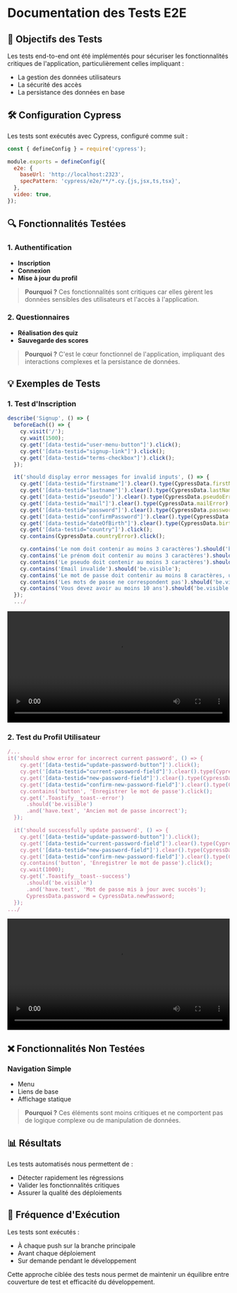 # Documentation des Tests E2E

## 🎯 Objectifs des Tests

Les tests end-to-end ont été implémentés pour sécuriser les fonctionnalités critiques de l'application, particulièrement celles impliquant :

- La gestion des données utilisateurs
- La sécurité des accès
- La persistance des données en base

## 🛠️ Configuration Cypress

Les tests sont exécutés avec Cypress, configuré comme suit :

```javascript
const { defineConfig } = require('cypress');

module.exports = defineConfig({
  e2e: {
    baseUrl: 'http://localhost:2323', 
    specPattern: 'cypress/e2e/**/*.cy.{js,jsx,ts,tsx}',
  },
  video: true,
});
```

## 🔍 Fonctionnalités Testées

### 1. Authentification
- **Inscription**
- **Connexion**
- **Mise à jour du profil**

> **Pourquoi ?** Ces fonctionnalités sont critiques car elles gèrent les données sensibles des utilisateurs et l'accès à l'application.

### 2. Questionnaires
- **Réalisation des quiz**
- **Sauvegarde des scores**

> **Pourquoi ?** C'est le cœur fonctionnel de l'application, impliquant des interactions complexes et la persistance de données.

## 💡 Exemples de Tests

### 1. Test d'Inscription
```javascript
describe('Signup', () => {
  beforeEach(() => {
    cy.visit('/');
    cy.wait(1500);
    cy.get('[data-testid="user-menu-button"]').click();
    cy.get('[data-testid="signup-link"]').click();
    cy.get('[data-testid="terms-checkbox"]').click();
  });

  it('should display error messages for invalid inputs', () => {
    cy.get('[data-testid="firstname"]').clear().type(CypressData.firstNameError);
    cy.get('[data-testid="lastname"]').clear().type(CypressData.lastNameError);
    cy.get('[data-testid="pseudo"]').clear().type(CypressData.pseudoError);
    cy.get('[data-testid="mail"]').clear().type(CypressData.mailError);
    cy.get('[data-testid="password"]').clear().type(CypressData.passwordError);
    cy.get('[data-testid="confirmPassword"]').clear().type(CypressData.confirmPasswordError);
    cy.get('[data-testid="dateOfBirth"]').clear().type(CypressData.birthDateErrorLess10Years);
    cy.get('[data-testid="country"]').click();
    cy.contains(CypressData.countryError).click();

    cy.contains('Le nom doit contenir au moins 3 caractères').should('be.visible');
    cy.contains('Le prénom doit contenir au moins 3 caractères').should('be.visible');
    cy.contains('Le pseudo doit contenir au moins 3 caractères').should('be.visible');
    cy.contains('Email invalide').should('be.visible');
    cy.contains('Le mot de passe doit contenir au moins 8 caractères, une majuscule, une minuscule, un chiffre et un caractère spécial').should('be.visible');
    cy.contains('Les mots de passe ne correspondent pas').should('be.visible');
    cy.contains('Vous devez avoir au moins 10 ans').should('be.visible');
  });
  .../
```
<video width="100%" controls>
  <source src="/wisechain-docs/assets/videos/signup.cy.ts.mp4" type="video/mp4">
  Votre navigateur ne supporte pas la lecture de vidéos.
</video>

### 2. Test du Profil Utilisateur 
```javascript
/...
it('should show error for incorrect current password', () => {
    cy.get('[data-testid="update-password-button"]').click();
    cy.get('[data-testid="current-password-field"]').clear().type(CypressData.passwordLenghtError);
    cy.get('[data-testid="new-password-field"]').clear().type(CypressData.newPassword);
    cy.get('[data-testid="confirm-new-password-field"]').clear().type(CypressData.newPassword);
    cy.contains('button', 'Enregistrer le mot de passe').click();
    cy.get('.Toastify__toast--error')
      .should('be.visible')
      .and('have.text', 'Ancien mot de passe incorrect');
  });

  it('should successfully update password', () => {
    cy.get('[data-testid="update-password-button"]').click();
    cy.get('[data-testid="current-password-field"]').clear().type(CypressData.password);
    cy.get('[data-testid="new-password-field"]').clear().type(CypressData.newPassword);
    cy.get('[data-testid="confirm-new-password-field"]').clear().type(CypressData.newPassword);
    cy.contains('button', 'Enregistrer le mot de passe').click();
    cy.wait(1000);
    cy.get('.Toastify__toast--success')
      .should('be.visible')
      .and('have.text', 'Mot de passe mis à jour avec succès');
      CypressData.password = CypressData.newPassword;
  });
.../
```
<video width="100%" controls>
  <source src="/wisechain-docs/assets/videos/profile.cy.ts.mp4" type="video/mp4">
  Votre navigateur ne supporte pas la lecture de vidéos.
</video>

## ❌ Fonctionnalités Non Testées

### Navigation Simple
- Menu
- Liens de base
- Affichage statique

> **Pourquoi ?** Ces éléments sont moins critiques et ne comportent pas de logique complexe ou de manipulation de données.

## 📊 Résultats

Les tests automatisés nous permettent de :
- Détecter rapidement les régressions
- Valider les fonctionnalités critiques
- Assurer la qualité des déploiements

## 🔄 Fréquence d'Exécution

Les tests sont exécutés :
- À chaque push sur la branche principale
- Avant chaque déploiement
- Sur demande pendant le développement

Cette approche ciblée des tests nous permet de maintenir un équilibre entre couverture de test et efficacité du développement.
